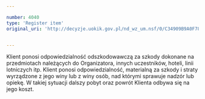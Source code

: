 ```yaml
---

number: 4040
type: 'Register item'
original_uri: 'http://decyzje.uokik.gov.pl/nd_wz_um.nsf/0/C34909B9A0F78EF7C1257ABE003F663F?OpenDocument'


---
```


Klient ponosi odpowiedzialność odszkodowawczą za szkody dokonane na przedmiotach należących do Organizatora, innych uczestników, hoteli, linii lotniczych itp. Klient ponosi odpowiedzialność, materialną za szkody i straty wyrządzone z jego winy lub z winy osób, nad którymi sprawuje nadzór lub opiekę. W takiej sytuacji dalszy pobyt oraz powrót Klienta odbywa się na jego koszt.
